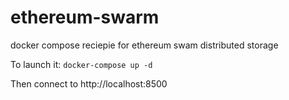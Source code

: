 # ethereum-swarm
docker compose reciepie for ethereum swam distributed storage

To launch it: `docker-compose up -d`

Then connect to http://localhost:8500
